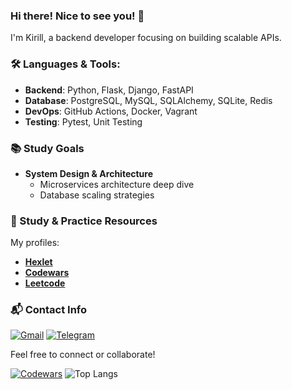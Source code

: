 ### Hi there! Nice to see you! 👋

I'm Kirill, a backend developer focusing on building scalable APIs.

### 🛠️ Languages & Tools:
- **Backend**: Python, Flask, Django, FastAPI
- **Database**: PostgreSQL, MySQL, SQLAlchemy, SQLite, Redis
- **DevOps**: GitHub Actions, Docker, Vagrant
- **Testing**: Pytest, Unit Testing

### 📚 Study Goals

- **System Design & Architecture**
  - Microservices architecture deep dive
  - Database scaling strategies

### 📖 Study & Practice Resources

My profiles:

- **[Hexlet](https://ru.hexlet.io/u/shortyk)**
- **[Codewars](https://www.codewars.com/users/shortyk_tw)**
- **[Leetcode](https://leetcode.com/u/shortyk/)**

### 📬 Contact Info

[![Gmail](https://img.shields.io/badge/Gmail-D14836?style=for-the-badge&logo=gmail&logoColor=white)](mailto:shortykofficial@gmail.com)
[![Telegram](https://img.shields.io/badge/Telegram-2CA5E0?style=for-the-badge&logo=telegram&logoColor=white)](https://t.me/shrtyk)

Feel free to connect or collaborate!

[![Codewars](https://github.r2v.ch/codewars?user=shortyk_tw&stroke=%23BB432C&theme=gradient&top_languages=true)](https://www.codewars.com/users/shortyk_tw)
![Top Langs](https://github-readme-stats.vercel.app/api/top-langs/?username=shortykevich&hide=TeX&layout=compact)
